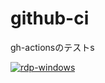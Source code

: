 # github-ci
gh-actionsのテストs

[![rdp-windows](https://github.com/fkunn1326/github-ci/actions/workflows/windows.yml/badge.svg)](https://github.com/fkunn1326/github-ci/actions/workflows/windows.yml)
